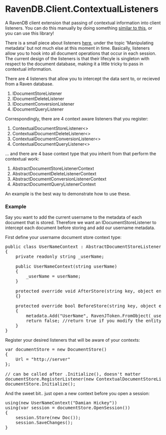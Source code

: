 RavenDB.Client.ContextualListeners
==================================

A RavenDB client extension that passing of contextual information into client listeners. You can do this manually by doing something [similar to this](http://dhickey.ie/post/2012/02/12/Getting-contextual-state-into-a-RavenDBs-document-store-listener.aspx), or you can use this library!

There is a small piece about listeners [here](http://ravendb.net/docs/client-api/advanced/document-metadata), under the topic 'Manipulating metadata' but not much else at this moment in time. Basically, listeners allow you to hook into all document operations that occur in each session. The current design of the listeners is that their lifecyle is singleton with respect to the document database, making it a little tricky to pass in contextual information.

There are 4 listeners that allow you to intercept the data sent to, or recieved from a Raven database.

1. IDocumentStoreListener
2. IDocumentDeleteListener
3. IDocumentConversionListener
4. IDocumentQueryListener

Correspondingly, there are 4 context aware listeners that you register:

1. ContextualDocumentStoreListener<>
2. ContextualDocumentDeleteListener<>
3. ContextualDocumentConversionListener<>
4. ContextualDocumentQueryListener<>

... and there are 4 base context type that you inherit from that perform the contextual work:

1. AbstractDocumentStoreListenerContext
2. AbstractDocumentDeleteListenerContext
3. AbstractDocumentConversionListenerContext
4. AbstractDocumentQueryListenerContext

An example is the best way to demonstrate how to use these.

### Example

Say you want to add the current username to the metadata of each document that is stored. Therefore we want an IDocumentStoreListener to intercept each document before storing and add our username metadata.

First define your username document store context type:

<pre>
public class UserNameContext : AbstractDocumentStoreListenerContext
{
	private readonly string _userName;

	public UserNameContext(string userName)
	{
		_userName = userName;
	}

	protected override void AfterStore(string key, object entityInstance, RavenJObject metadata)
	{}

	protected override bool BeforeStore(string key, object entityInstance, RavenJObject metadata)
	{
		metadata.Add("UserName", RavenJToken.FromObject(_userName));
		return false; //return true if you modify the entityInstance
	}
}
</pre>

Register your desired listeners that will be aware of your contexts:

<pre>
var documentStore = new DocumentStore()
{
	Url = "http://server"
};

// can be called after .Initialize(), doesn't matter
documentStore.RegisterListener(new ContextualDocumentStoreListener<UserNameContext>()); 
documentStore.Initialize();
</pre>

And the sweet bit.. just open a new context before you open a session:
<pre>
using(new UserNameContext("Damian Hickey"))
using(var session = documentStore.OpenSession())
{
	session.Store(new Doc());
	session.SaveChanges();
}
</pre>
</pre>